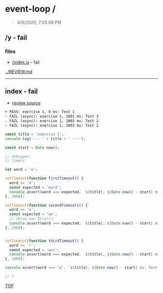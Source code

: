 # event-loop /

> 4/6/2020, 7:05:08 PM 

## /y - fail 

### files

* [/index.js](#index---fail) - fail 

[../REVIEW.md](../REVIEW.md)

---

## index - fail

* [review source](./index.js)

```txt
+ PASS: exercise 1, 0 ms: Test 1
- FAIL (async): exercise 1, 1001 ms: Test 3
- FAIL (async): exercise 1, 2003 ms: Test 2
- FAIL (async): exercise 1, 3003 ms: Test 1
```

```js
const title = 'exercise 1';
console.log('--- ' + title + ' ---');

const start = Date.now();

// debugger;
// Timers

let word = 'w';

setTimeout(function firstTimeout() {
  word += 'd';
  const expected = 'word';
  console.assert(word === expected, `${title}, ${Date.now() - start} ms: Test 1`);
}, 3000);

setTimeout(function secondTimeout1() {
  word += 'o';
  const expected = 'wo';
  // throw new Error();
  console.assert(word === expected, `${title}, ${Date.now() - start} ms: Test 2`);
}, 2000);


setTimeout(function thirdTimeout() {
  word += 'r';
  const expected = 'wor';
  console.assert(word === expected, `${title}, ${Date.now() - start} ms: Test 3`);
}, 1000);

console.assert(word === 'w', `${title}, ${Date.now() - start} ms: Test 1`);

// f

```

[TOP](#event-loop)

